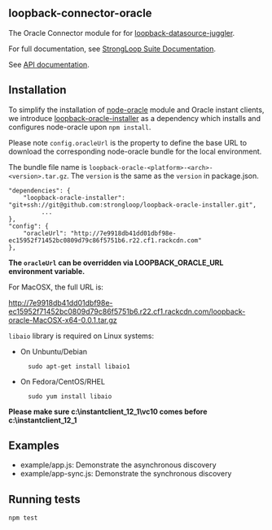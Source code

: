 ## loopback-connector-oracle

The Oracle Connector module for for [loopback-datasource-juggler](http://docs.strongloop.com/loopback-datasource-juggler/).

For full documentation, see [StrongLoop Suite Documentation](http://docs.strongloop.com/display/DOC/Oracle+connector).

See [API documentation](api.md).

## Installation

To simplify the installation of [node-oracle](https://github.com/strongloop/node-oracle) module and Oracle instant clients,
we introduce [loopback-oracle-installer](https://github.com/strongloop/loopback-oracle-installer) as a dependency which installs
and configures node-oracle upon `npm install`.

Please note `config.oracleUrl` is the property to define the base URL to download the corresponding node-oracle bundle for the local
environment.

The bundle file name is `loopback-oracle-<platform>-<arch>-<version>.tar.gz`. The `version` is the same as the `version` in package.json.

    "dependencies": {
        "loopback-oracle-installer": "git+ssh://git@github.com:strongloop/loopback-oracle-installer.git",
             ...
    },
    "config": {
        "oracleUrl": "http://7e9918db41dd01dbf98e-ec15952f71452bc0809d79c86f5751b6.r22.cf1.rackcdn.com"
    },

**The `oracleUrl` can be overridden via LOOPBACK_ORACLE_URL environment variable.**

For MacOSX, the full URL is:

http://7e9918db41dd01dbf98e-ec15952f71452bc0809d79c86f5751b6.r22.cf1.rackcdn.com/loopback-oracle-MacOSX-x64-0.0.1.tar.gz

`libaio` library is required on Linux systems:

* On Unbuntu/Debian

        ﻿sudo apt-get install libaio1

* On Fedora/CentOS/RHEL

        ﻿sudo yum install libaio


**Please make sure c:\instantclient_12_1\vc10 comes before c:\instantclient_12_1**

## Examples

* example/app.js: Demonstrate the asynchronous discovery
* example/app-sync.js: Demonstrate the synchronous discovery

## Running tests

    npm test
